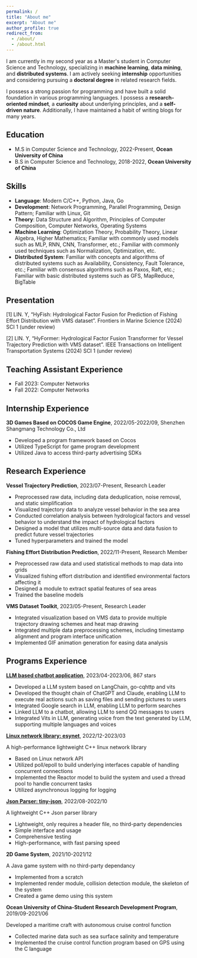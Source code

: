 ```yaml
---
permalink: /
title: "About me"
excerpt: "About me"
author_profile: true
redirect_from:
  - /about/
  - /about.html
---
```


I am currently in my second year as a Master's student in Computer Science and Technology, specializing in **machine learning**, **data mining**, and **distributed systems**. I am actively seeking **internship** opportunities and considering pursuing a **doctoral degree** in related research fields.

I possess a strong passion for programming and have built a solid foundation in various programming languages. I possess a **research-oriented mindset**, a **curiosity** about underlying principles, and a **self-driven nature**. Additionally, I have maintained a habit of writing blogs for many years.

Education
------
- M.S in Computer Science and Technology, 2022-Present, **Ocean University of China**
- B.S in Computer Science and Technology, 2018-2022, **Ocean University of China**

Skills
------
- **Language**: Modern C/C++, Python, Java, Go
- **Development**: Network Programming, Parallel Programming, Design Pattern; Familiar with Linux, Git
- **Theory**: Data Structure and Algorithm, Principles of Computer Composition, Computer Networks, Operating Systems
- **Machine Learning**: Optimization Theory, Probability Theory, Linear Algebra, Higher Mathematics; Familiar with commonly used models such as MLP, RNN, CNN, Transformer, etc.; Familiar with commonly used techniques such as Normalization, Optimization, etc.
- **Distributed System**: Familiar with concepts and algorithms of distributed systems such as Availability, Consistency, Fault Tolerance, etc.; Familiar with consensus algorithms such as Paxos, Raft, etc.; Familiar with basic distributed systems such as GFS, MapReduce, BigTable

Presentation
------
\[1\] LIN. Y, “HyFish: Hydrological Factor Fusion for Prediction of Fishing Effort Distribution with VMS dataset”. Frontiers in Marine Science (2024) SCI 1 (under review)

\[2\] LIN. Y, “HyFormer: Hydrological Factor Fusion Transformer for Vessel Trajectory Prediction with VMS dataset”. IEEE Transactions on Intelligent Transportation Systems (2024) SCI 1 (under review)

Teaching Assistant Experience
------
- Fall 2023: Computer Networks
- Fall 2022: Computer Networks

Internship Experience
------
**3D Games Based on COCOS Game Engine**, 2022/05-2022/09, Shenzhen Shangmang Technology Co., Ltd

- Developed a program framework based on Cocos
- Utilized TypeScript for game program development
- Utilized Java to access third-party advertising SDKs

Research Experience
------
**Vessel Trajectory Prediction**, 2023/07-Present, Research Leader

- Preprocessed raw data, including data deduplication, noise removal, and static simplification
- Visualized trajectory data to analyze vessel behavior in the sea area
- Conducted correlation analysis between hydrological factors and vessel behavior to understand the impact of hydrological factors
- Designed a model that utilizes multi-source data and data fusion to predict future vessel trajectories
- Tuned hyperparameters and trained the model

**Fishing Effort Distribution Prediction**, 2022/11-Present, Research Member

- Preprocessed raw data and used statistical methods to map data into grids
- Visualized fishing effort distribution and identified environmental factors affecting it
- Designed a module to extract spatial features of sea areas
- Trained the baseline models

**VMS Dataset Toolkit**, 2023/05-Present, Research Leader

- Integrated visualization based on VMS data to provide multiple trajectory drawing schemes and heat map drawing
- Integrated multiple data preprocessing schemes, including timestamp alignment and program interface unification
- Implemented GIF animation generation for easing data analysis

Programs Experience
------
**[LLM based chatbot application](https://github.com/Syan-Lin/CyberWaifu)**, 2023/04-2023/06, 867 stars

- Developed a LLM system based on LangChain, go-cqhttp and vits
- Developed the thought chain of ChatGPT and Claude, enabling LLM to execute real actions such as saving files and sending pictures to users
- Integrated Google search in LLM, enabling LLM to perform searches
- Linked LLM to a chatbot, allowing LLM to send QQ messages to users
- Integrated Vits in LLM, generating voice from the text generated by LLM, supporting multiple languages and voices

**[Linux network library: esynet](https://github.com/Syan-Lin/esynet)**, 2022/12-2023/03

A high-performance lightweight C++ linux network library

- Based on Linux network API
- Utilized poll/epoll to build underlying interfaces capable of handling concurrent connections
- Implemented the Reactor model to build the system and used a thread pool to handle concurrent tasks
- Utilized asynchronous logging for logging

**[Json Parser: tiny-json](https://github.com/Syan-Lin/Tiny-JSON)**, 2022/08-2022/10

A lightweight C++ Json parser library

- Lightweight, only requires a header file, no third-party dependencies
- Simple interface and usage
- Comprehensive testing
- High-performance, with fast parsing speed

**2D Game System**, 2021/10-2021/12

A Java game system with no third-party dependancy

- Implemented from a scratch
- Implemented render module, collision detection module, the skeleton of the system
- Created a game demo using this system

**Ocean University of China-Student Research Development Program**, 2019/09-2021/06

Developed a maritime craft with autonomous cruise control function

- Collected marine data such as sea surface salinity and temperature
- Implemented the cruise control function program based on GPS using the C language